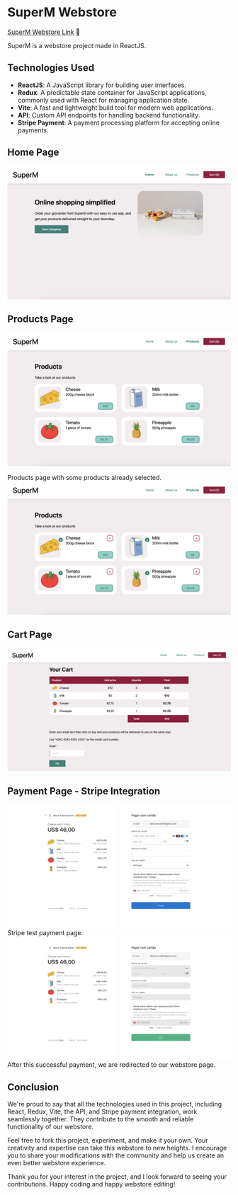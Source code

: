 # SuperM Webstore 
[SuperM Webstore Link](https://superm-onlinestore.netlify.app) 🛒

SuperM is a webstore project made in ReactJS.

## Technologies Used

- **ReactJS**: A JavaScript library for building user interfaces.
- **Redux**: A predictable state container for JavaScript applications, commonly used with React for managing application state.
- **Vite**: A fast and lightweight build tool for modern web applications.
- **API**: Custom API endpoints for handling backend functionality.
- **Stripe Payment**: A payment processing platform for accepting online payments.

## Home Page
![Home Page](superm-vite-react18-usefetch/screenshots/superMhome.png)

## Products Page
![Home Page](superm-vite-react18-usefetch/screenshots/superMproducts.png)

Products page with some products already selected.
![Home Page](superm-vite-react18-usefetch/screenshots/superMproducts2.png)

## Cart Page
![Home Page](superm-vite-react18-usefetch/screenshots/superMcart.png)

## Payment Page - Stripe Integration
![Home Page](superm-vite-react18-usefetch/screenshots/superMpayment.png)
Stripe test payment page.
![Home Page](superm-vite-react18-usefetch/screenshots/superMpayment2.png)
After this successful payment, we are redirected to our webstore page.

## Conclusion

We're proud to say that all the technologies used in this project, including React, Redux, Vite, the API, and Stripe payment integration, work seamlessly together. They contribute to the smooth and reliable functionality of our webstore.

Feel free to fork this project, experiment, and make it your own. Your creativity and expertise can take this webstore to new heights. I encourage you to share your modifications with the community and help us create an even better webstore experience.

Thank you for your interest in the project, and I look forward to seeing your contributions. Happy coding and happy webstore editing!
